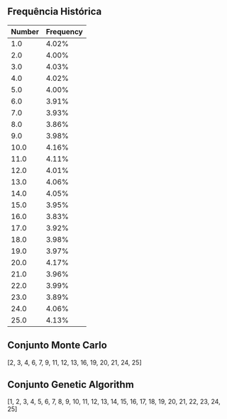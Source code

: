 ## Frequência Histórica
| Number | Frequency |
| --- | --- |
| 1.0 | 4.02% |
| 2.0 | 4.00% |
| 3.0 | 4.03% |
| 4.0 | 4.02% |
| 5.0 | 4.00% |
| 6.0 | 3.91% |
| 7.0 | 3.93% |
| 8.0 | 3.86% |
| 9.0 | 3.98% |
| 10.0 | 4.16% |
| 11.0 | 4.11% |
| 12.0 | 4.01% |
| 13.0 | 4.06% |
| 14.0 | 4.05% |
| 15.0 | 3.95% |
| 16.0 | 3.83% |
| 17.0 | 3.92% |
| 18.0 | 3.98% |
| 19.0 | 3.97% |
| 20.0 | 4.17% |
| 21.0 | 3.96% |
| 22.0 | 3.99% |
| 23.0 | 3.89% |
| 24.0 | 4.06% |
| 25.0 | 4.13% |

## Conjunto Monte Carlo
[2, 3, 4, 6, 7, 9, 11, 12, 13, 16, 19, 20, 21, 24, 25]

## Conjunto Genetic Algorithm
[1, 2, 3, 4, 5, 6, 7, 8, 9, 10, 11, 12, 13, 14, 15, 16, 17, 18, 19, 20, 21, 22, 23, 24, 25]
